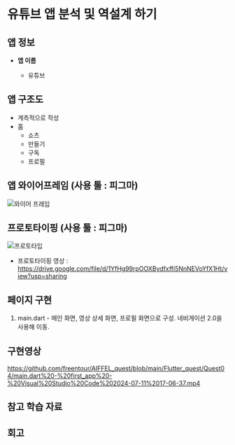 # 유튜브 앱 분석 및 역설계 하기        

## 앱 정보

- **앱 이름** 

  - 유튜브    



## 앱 구조도
- 계측적으로 작성
- 홈
  - 쇼츠
  - 만들기
  - 구독
  - 프로필



## 앱 와이어프레임 (사용 툴 : 피그마)

![와이어 프레임](https://github.com/freentour/AIFFEL_quest/blob/main/Flutter_quest/Quest04/figma_wireframe.png)


## 프로토타이핑 (사용 툴 : 피그마)

![프로토타입](https://github.com/freentour/AIFFEL_quest/blob/main/Flutter_quest/Quest04/figma_prototype.png)

- 프로토타이핑 영상 : https://drive.google.com/file/d/1YfHg99rpOOXBydfxffi5NnNEVoYfX1Ht/view?usp=sharing



## 페이지 구현
1. main.dart - 메인 화면, 영상 상세 화면, 프로필 화면으로 구성. 네비게이션 2.0을 사용해 이동. 


## 구현영상 
[https://github.com/freentour/AIFFEL_quest/blob/main/Flutter_quest/Quest04/main.dart%20-%20first_app%20-%20Visual%20Studio%20Code%202024-07-11%2017-06-37.mp4
](https://drive.google.com/file/d/17bCPHjn6uje3_UgfUAc_ZvPaf6QO-5Zr/view?usp=sharing)


## 참고 학습 자료 


## 회고
